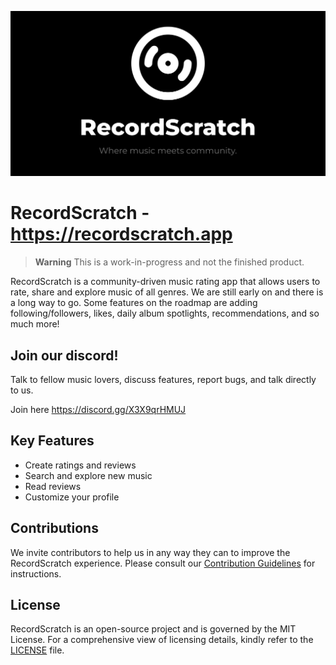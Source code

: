 ![RecordScratch Banner](./public/banner.svg)

# RecordScratch - https://recordscratch.app

> **Warning**
> This is a work-in-progress and not the finished product.

RecordScratch is a community-driven music rating app that allows users to rate, share and explore music of all genres. We are still early on and there is a long way to go. Some features on the roadmap are adding following/followers, likes, daily album spotlights, recommendations, and so much more!

## Join our discord!

Talk to fellow music lovers, discuss features, report bugs, and talk directly to us.

Join here https://discord.gg/X3X9qrHMUJ

## Key Features

-   Create ratings and reviews
-   Search and explore new music
-   Read reviews
-   Customize your profile

## Contributions

We invite contributors to help us in any way they can to improve the RecordScratch experience. Please consult our [Contribution Guidelines](CONTRIBUTING.md) for instructions.

## License

RecordScratch is an open-source project and is governed by the MIT License. For a comprehensive view of licensing details, kindly refer to the [LICENSE](LICENSE.md) file.
